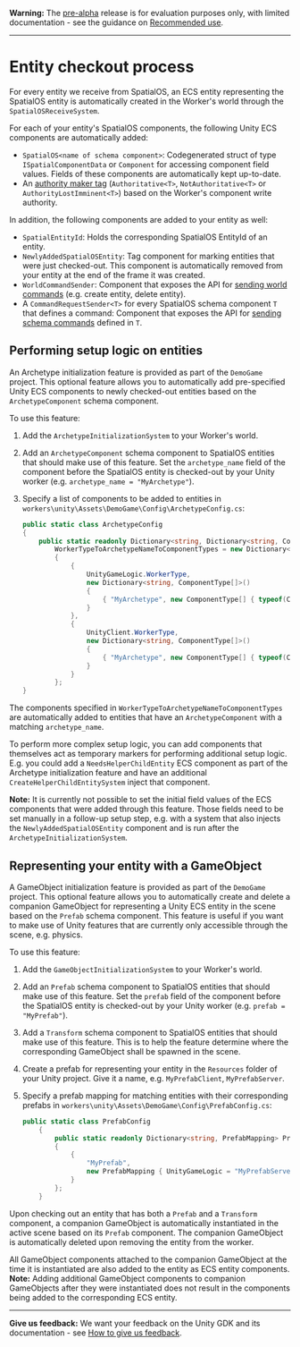 **Warning:** The [pre-alpha](https://docs.improbable.io/reference/latest/shared/release-policy#maturity-stages) release is for evaluation purposes only, with limited documentation - see the guidance on [Recommended use](https://github.com/spatialos/UnityGDK#recommended-use).


-----

# Entity checkout process
For every entity we receive from SpatialOS, an ECS entity representing the SpatialOS entity is automatically created in the Worker's world through the `SpatialOSReceiveSystem`.

For each of your entity's SpatialOS components, the following Unity ECS components are automatically added:

- `SpatialOS<name of schema component>`: Codegenerated struct of type `ISpatialComponentData` or `Component` for accessing component field values. Fields of these components are automatically kept up-to-date.
- An [authority maker tag]({{urlRoot}}/content/authority.md) (`Authoritative<T>`, `NotAuthoritative<T>` or `AuthorityLostImminent<T>`) based on the Worker's component write authority.

In addition, the following components are added to your entity as well:

- `SpatialEntityId`: Holds the corresponding SpatialOS EntityId of an entity.
- `NewlyAddedSpatialOSEntity`: Tag component for marking entities that were just checked-out. This component is automatically removed from your entity at the end of the frame it was created.
- `WorldCommandSender`: Component that exposes the API for [sending world commands]({{urlRoot}}/content/commands.md#world-commands) (e.g. create entity, delete entity).
- A `CommandRequestSender<T>` for every SpatialOS schema component `T` that defines a command: Component that exposes the API for [sending schema commands]({{urlRoot}}/content/commands.md#sending-command-requests) defined in `T`.

## Performing setup logic on entities
An Archetype initialization feature is provided as part of the `DemoGame` project. This optional feature allows you to automatically add pre-specified Unity ECS components to newly checked-out entities based on the `ArchetypeComponent` schema component.

To use this feature:

1. Add the `ArchetypeInitializationSystem` to your Worker's world.
2. Add an `ArchetypeComponent` schema component to SpatialOS entities that should make use of this feature. Set the `archetype_name` field of the component before the SpatialOS entity is checked-out by your Unity worker (e.g. `archetype_name = "MyArchetype"`).
3. Specify a list of components to be added to entities in `workers\unity\Assets\DemoGame\Config\ArchetypeConfig.cs`:

    ```csharp
    public static class ArchetypeConfig
    {
        public static readonly Dictionary<string, Dictionary<string, ComponentType[]>>
            WorkerTypeToArchetypeNameToComponentTypes = new Dictionary<string, Dictionary<string, ComponentType[]>>
            {
                {
                    UnityGameLogic.WorkerType,
                    new Dictionary<string, ComponentType[]>()
                    {
                        { "MyArchetype", new ComponentType[] { typeof(ComponentToBeAdded), typeof(AnotherComponentToBeAdded) } }
                    }
                },
                {
                    UnityClient.WorkerType,
                    new Dictionary<string, ComponentType[]>()
                    {
                        { "MyArchetype", new ComponentType[] { typeof(ComponentToBeAdded), typeof(AnotherComponentToBeAdded) } }
                    }
                }
            };
    }
    ```
The components specified in `WorkerTypeToArchetypeNameToComponentTypes` are automatically added to entities that have an `ArchetypeComponent` with a matching `archetype_name`.

To perform more complex setup logic, you can add components that themselves act as temporary markers for performing additional setup logic. E.g. you could add a `NeedsHelperChildEntity` ECS component as part of the Archetype initialization feature and have an additional `CreateHelperChildEntitySystem` inject that component.

**Note:** It is currently not possible to set the initial field values of the ECS components that were added through this feature. Those fields need to be set manually in a follow-up setup step, e.g. with a system that also injects the `NewlyAddedSpatialOSEntity` component and is run after the `ArchetypeInitializationSystem`.

## Representing your entity with a GameObject
A GameObject initialization feature is provided as part of the `DemoGame` project. This optional feature allows you to automatically create and delete a companion GameObject for representing a Unity ECS entity in the scene based on the `Prefab` schema component. This feature is useful if you want to make use of Unity features that are currently only accessible through the scene, e.g. physics.

To use this feature:

1. Add the `GameObjectInitializationSystem` to your Worker's world.
2. Add an `Prefab` schema component to SpatialOS entities that should make use of this feature. Set the `prefab` field of the component before the SpatialOS entity is checked-out by your Unity worker (e.g. `prefab = "MyPrefab"`).
3. Add a `Transform` schema component to SpatialOS entities that should make use of this feature. This is to help the feature determine where the corresponding GameObject shall be spawned in the scene.
4. Create a prefab for representing your entity in the `Resources` folder of your Unity project. Give it a name, e.g. `MyPrefabClient`, `MyPrefabServer`.
5. Specify a prefab mapping for matching entities with their corresponding prefabs in `workers\unity\Assets\DemoGame\Config\PrefabConfig.cs`:

    ```csharp
    public static class PrefabConfig
        {
            public static readonly Dictionary<string, PrefabMapping> PrefabMappings = new Dictionary<string, PrefabMapping>
            {
                {
                    "MyPrefab",
                    new PrefabMapping { UnityGameLogic = "MyPrefabServer", UnityClient = "MyPrefabClient" }
                }
            };
        }
    ```
Upon checking out an entity that has both a `Prefab` and a `Transform` component, a companion GameObject is automatically instantiated in the active scene based on its `Prefab` component. The companion GameObject is automatically deleted upon removing the entity from the worker.

All GameObject components attached to the companion GameObject at the time it is instantiated are also added to the entity as ECS entity components. **Note:** Adding additional GameObject components to companion GameObjects after they were instantiated does not result in the components being added to the corresponding ECS entity.

----
**Give us feedback:** We want your feedback on the Unity GDK and its documentation  - see [How to give us feedback](https://github.com/spatialos/UnityGDK#give-us-feedback).